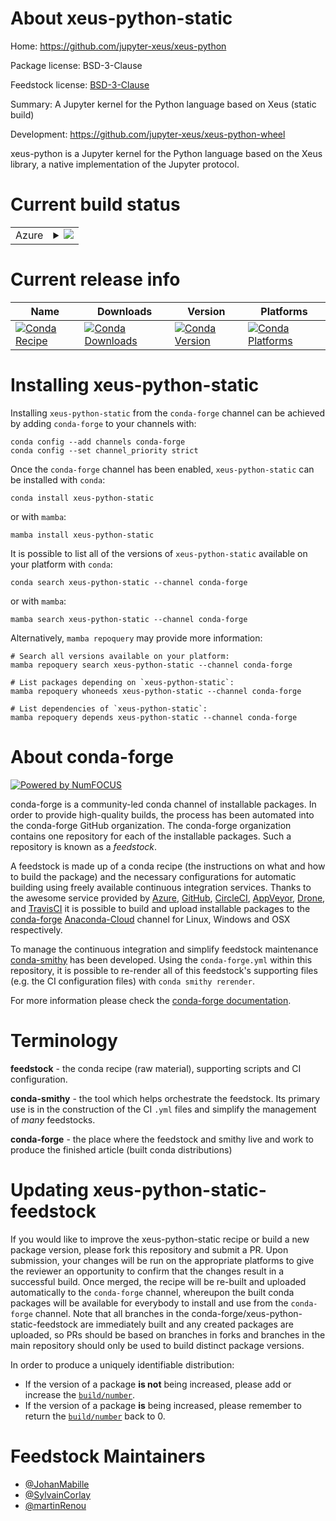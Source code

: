About xeus-python-static
========================

Home: https://github.com/jupyter-xeus/xeus-python

Package license: BSD-3-Clause

Feedstock license: [BSD-3-Clause](https://github.com/conda-forge/xeus-python-static-feedstock/blob/main/LICENSE.txt)

Summary: A Jupyter kernel for the Python language based on Xeus (static build)

Development: https://github.com/jupyter-xeus/xeus-python-wheel

xeus-python is a Jupyter kernel for the Python language based on the Xeus library, a native implementation of the Jupyter protocol.

Current build status
====================


<table>
    
  <tr>
    <td>Azure</td>
    <td>
      <details>
        <summary>
          <a href="https://dev.azure.com/conda-forge/feedstock-builds/_build/latest?definitionId=12232&branchName=main">
            <img src="https://dev.azure.com/conda-forge/feedstock-builds/_apis/build/status/xeus-python-static-feedstock?branchName=main">
          </a>
        </summary>
        <table>
          <thead><tr><th>Variant</th><th>Status</th></tr></thead>
          <tbody><tr>
              <td>linux_64_python3.10.____cpython</td>
              <td>
                <a href="https://dev.azure.com/conda-forge/feedstock-builds/_build/latest?definitionId=12232&branchName=main">
                  <img src="https://dev.azure.com/conda-forge/feedstock-builds/_apis/build/status/xeus-python-static-feedstock?branchName=main&jobName=linux&configuration=linux_64_python3.10.____cpython" alt="variant">
                </a>
              </td>
            </tr><tr>
              <td>linux_64_python3.7.____cpython</td>
              <td>
                <a href="https://dev.azure.com/conda-forge/feedstock-builds/_build/latest?definitionId=12232&branchName=main">
                  <img src="https://dev.azure.com/conda-forge/feedstock-builds/_apis/build/status/xeus-python-static-feedstock?branchName=main&jobName=linux&configuration=linux_64_python3.7.____cpython" alt="variant">
                </a>
              </td>
            </tr><tr>
              <td>linux_64_python3.8.____cpython</td>
              <td>
                <a href="https://dev.azure.com/conda-forge/feedstock-builds/_build/latest?definitionId=12232&branchName=main">
                  <img src="https://dev.azure.com/conda-forge/feedstock-builds/_apis/build/status/xeus-python-static-feedstock?branchName=main&jobName=linux&configuration=linux_64_python3.8.____cpython" alt="variant">
                </a>
              </td>
            </tr><tr>
              <td>linux_64_python3.9.____cpython</td>
              <td>
                <a href="https://dev.azure.com/conda-forge/feedstock-builds/_build/latest?definitionId=12232&branchName=main">
                  <img src="https://dev.azure.com/conda-forge/feedstock-builds/_apis/build/status/xeus-python-static-feedstock?branchName=main&jobName=linux&configuration=linux_64_python3.9.____cpython" alt="variant">
                </a>
              </td>
            </tr><tr>
              <td>osx_64_python3.10.____cpython</td>
              <td>
                <a href="https://dev.azure.com/conda-forge/feedstock-builds/_build/latest?definitionId=12232&branchName=main">
                  <img src="https://dev.azure.com/conda-forge/feedstock-builds/_apis/build/status/xeus-python-static-feedstock?branchName=main&jobName=osx&configuration=osx_64_python3.10.____cpython" alt="variant">
                </a>
              </td>
            </tr><tr>
              <td>osx_64_python3.7.____cpython</td>
              <td>
                <a href="https://dev.azure.com/conda-forge/feedstock-builds/_build/latest?definitionId=12232&branchName=main">
                  <img src="https://dev.azure.com/conda-forge/feedstock-builds/_apis/build/status/xeus-python-static-feedstock?branchName=main&jobName=osx&configuration=osx_64_python3.7.____cpython" alt="variant">
                </a>
              </td>
            </tr><tr>
              <td>osx_64_python3.8.____cpython</td>
              <td>
                <a href="https://dev.azure.com/conda-forge/feedstock-builds/_build/latest?definitionId=12232&branchName=main">
                  <img src="https://dev.azure.com/conda-forge/feedstock-builds/_apis/build/status/xeus-python-static-feedstock?branchName=main&jobName=osx&configuration=osx_64_python3.8.____cpython" alt="variant">
                </a>
              </td>
            </tr><tr>
              <td>osx_64_python3.9.____cpython</td>
              <td>
                <a href="https://dev.azure.com/conda-forge/feedstock-builds/_build/latest?definitionId=12232&branchName=main">
                  <img src="https://dev.azure.com/conda-forge/feedstock-builds/_apis/build/status/xeus-python-static-feedstock?branchName=main&jobName=osx&configuration=osx_64_python3.9.____cpython" alt="variant">
                </a>
              </td>
            </tr><tr>
              <td>win_64_python3.10.____cpython</td>
              <td>
                <a href="https://dev.azure.com/conda-forge/feedstock-builds/_build/latest?definitionId=12232&branchName=main">
                  <img src="https://dev.azure.com/conda-forge/feedstock-builds/_apis/build/status/xeus-python-static-feedstock?branchName=main&jobName=win&configuration=win_64_python3.10.____cpython" alt="variant">
                </a>
              </td>
            </tr><tr>
              <td>win_64_python3.7.____cpython</td>
              <td>
                <a href="https://dev.azure.com/conda-forge/feedstock-builds/_build/latest?definitionId=12232&branchName=main">
                  <img src="https://dev.azure.com/conda-forge/feedstock-builds/_apis/build/status/xeus-python-static-feedstock?branchName=main&jobName=win&configuration=win_64_python3.7.____cpython" alt="variant">
                </a>
              </td>
            </tr><tr>
              <td>win_64_python3.8.____cpython</td>
              <td>
                <a href="https://dev.azure.com/conda-forge/feedstock-builds/_build/latest?definitionId=12232&branchName=main">
                  <img src="https://dev.azure.com/conda-forge/feedstock-builds/_apis/build/status/xeus-python-static-feedstock?branchName=main&jobName=win&configuration=win_64_python3.8.____cpython" alt="variant">
                </a>
              </td>
            </tr><tr>
              <td>win_64_python3.9.____cpython</td>
              <td>
                <a href="https://dev.azure.com/conda-forge/feedstock-builds/_build/latest?definitionId=12232&branchName=main">
                  <img src="https://dev.azure.com/conda-forge/feedstock-builds/_apis/build/status/xeus-python-static-feedstock?branchName=main&jobName=win&configuration=win_64_python3.9.____cpython" alt="variant">
                </a>
              </td>
            </tr>
          </tbody>
        </table>
      </details>
    </td>
  </tr>
</table>

Current release info
====================

| Name | Downloads | Version | Platforms |
| --- | --- | --- | --- |
| [![Conda Recipe](https://img.shields.io/badge/recipe-xeus--python--static-green.svg)](https://anaconda.org/conda-forge/xeus-python-static) | [![Conda Downloads](https://img.shields.io/conda/dn/conda-forge/xeus-python-static.svg)](https://anaconda.org/conda-forge/xeus-python-static) | [![Conda Version](https://img.shields.io/conda/vn/conda-forge/xeus-python-static.svg)](https://anaconda.org/conda-forge/xeus-python-static) | [![Conda Platforms](https://img.shields.io/conda/pn/conda-forge/xeus-python-static.svg)](https://anaconda.org/conda-forge/xeus-python-static) |

Installing xeus-python-static
=============================

Installing `xeus-python-static` from the `conda-forge` channel can be achieved by adding `conda-forge` to your channels with:

```
conda config --add channels conda-forge
conda config --set channel_priority strict
```

Once the `conda-forge` channel has been enabled, `xeus-python-static` can be installed with `conda`:

```
conda install xeus-python-static
```

or with `mamba`:

```
mamba install xeus-python-static
```

It is possible to list all of the versions of `xeus-python-static` available on your platform with `conda`:

```
conda search xeus-python-static --channel conda-forge
```

or with `mamba`:

```
mamba search xeus-python-static --channel conda-forge
```

Alternatively, `mamba repoquery` may provide more information:

```
# Search all versions available on your platform:
mamba repoquery search xeus-python-static --channel conda-forge

# List packages depending on `xeus-python-static`:
mamba repoquery whoneeds xeus-python-static --channel conda-forge

# List dependencies of `xeus-python-static`:
mamba repoquery depends xeus-python-static --channel conda-forge
```


About conda-forge
=================

[![Powered by
NumFOCUS](https://img.shields.io/badge/powered%20by-NumFOCUS-orange.svg?style=flat&colorA=E1523D&colorB=007D8A)](https://numfocus.org)

conda-forge is a community-led conda channel of installable packages.
In order to provide high-quality builds, the process has been automated into the
conda-forge GitHub organization. The conda-forge organization contains one repository
for each of the installable packages. Such a repository is known as a *feedstock*.

A feedstock is made up of a conda recipe (the instructions on what and how to build
the package) and the necessary configurations for automatic building using freely
available continuous integration services. Thanks to the awesome service provided by
[Azure](https://azure.microsoft.com/en-us/services/devops/), [GitHub](https://github.com/),
[CircleCI](https://circleci.com/), [AppVeyor](https://www.appveyor.com/),
[Drone](https://cloud.drone.io/welcome), and [TravisCI](https://travis-ci.com/)
it is possible to build and upload installable packages to the
[conda-forge](https://anaconda.org/conda-forge) [Anaconda-Cloud](https://anaconda.org/)
channel for Linux, Windows and OSX respectively.

To manage the continuous integration and simplify feedstock maintenance
[conda-smithy](https://github.com/conda-forge/conda-smithy) has been developed.
Using the ``conda-forge.yml`` within this repository, it is possible to re-render all of
this feedstock's supporting files (e.g. the CI configuration files) with ``conda smithy rerender``.

For more information please check the [conda-forge documentation](https://conda-forge.org/docs/).

Terminology
===========

**feedstock** - the conda recipe (raw material), supporting scripts and CI configuration.

**conda-smithy** - the tool which helps orchestrate the feedstock.
                   Its primary use is in the construction of the CI ``.yml`` files
                   and simplify the management of *many* feedstocks.

**conda-forge** - the place where the feedstock and smithy live and work to
                  produce the finished article (built conda distributions)


Updating xeus-python-static-feedstock
=====================================

If you would like to improve the xeus-python-static recipe or build a new
package version, please fork this repository and submit a PR. Upon submission,
your changes will be run on the appropriate platforms to give the reviewer an
opportunity to confirm that the changes result in a successful build. Once
merged, the recipe will be re-built and uploaded automatically to the
`conda-forge` channel, whereupon the built conda packages will be available for
everybody to install and use from the `conda-forge` channel.
Note that all branches in the conda-forge/xeus-python-static-feedstock are
immediately built and any created packages are uploaded, so PRs should be based
on branches in forks and branches in the main repository should only be used to
build distinct package versions.

In order to produce a uniquely identifiable distribution:
 * If the version of a package **is not** being increased, please add or increase
   the [``build/number``](https://docs.conda.io/projects/conda-build/en/latest/resources/define-metadata.html#build-number-and-string).
 * If the version of a package **is** being increased, please remember to return
   the [``build/number``](https://docs.conda.io/projects/conda-build/en/latest/resources/define-metadata.html#build-number-and-string)
   back to 0.

Feedstock Maintainers
=====================

* [@JohanMabille](https://github.com/JohanMabille/)
* [@SylvainCorlay](https://github.com/SylvainCorlay/)
* [@martinRenou](https://github.com/martinRenou/)

